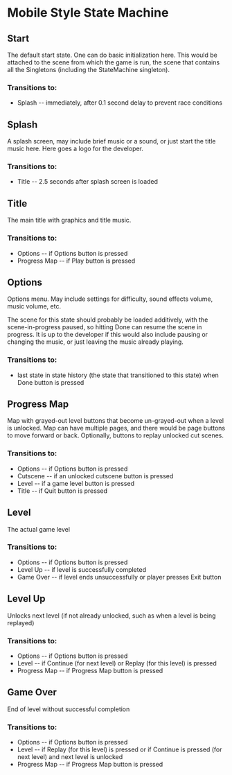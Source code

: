 # Mobile Style State Machine

## Start

The default start state.  One can do basic initialization here.  This would be attached to the scene from which the game is run, the scene that contains all the Singletons (including the StateMachine singleton).  

### Transitions to:

+ Splash -- immediately, after 0.1 second delay to prevent race conditions 

## Splash

A splash screen, may include brief music or a sound, or just start the title music here.  Here goes a logo for the developer.  

### Transitions to:

+ Title -- 2.5 seconds after splash screen is loaded

## Title

The main title with graphics and title music.

### Transitions to:

+ Options -- if Options button is pressed
+ Progress Map -- if Play button is pressed

## Options

Options menu.  May include settings for difficulty, sound effects volume, music volume, etc.  

The scene for this state should probably be loaded additively, with the scene-in-progress paused, so hitting Done can resume the scene in progress.  It is up to the developer if this would also include pausing or changing the music, or just leaving the music already playing.

### Transitions to:

+ last state in state history (the state that transitioned to this state) when Done button is pressed

## Progress Map

Map with grayed-out level buttons that become un-grayed-out when a level is unlocked.  Map can have multiple pages, and there would be page buttons to move forward or back.   Optionally, buttons to replay unlocked cut scenes.

### Transitions to:
+ Options -- if Options button is pressed
+ Cutscene -- if an unlocked cutscene button is pressed
+ Level -- if a game level button is pressed 
+ Title -- if Quit button is pressed

## Level

The actual game level

### Transitions to:
+ Options -- if Options button is pressed
+ Level Up -- if level is successfully completed
+ Game Over -- if level ends unsuccessfully or player presses Exit button

## Level Up

Unlocks next level (if not already unlocked, such as when a level is being replayed)

### Transitions to:
+ Options -- if Options button is pressed
+ Level -- if Continue (for next level) or Replay (for this level) is pressed
+ Progress Map -- if Progress Map button is pressed

## Game Over

End of level without successful completion

### Transitions to:
+ Options -- if Options button is pressed
+ Level -- if Replay (for this level) is pressed or if Continue is pressed (for next level) and next level is unlocked
+ Progress Map -- if Progress Map button is pressed
